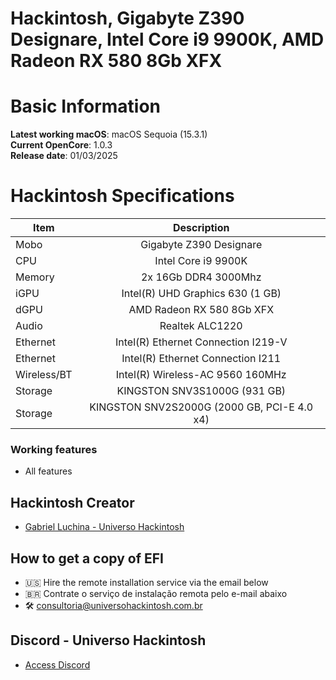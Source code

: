 # Hackintosh, Gigabyte Z390 Designare, Intel Core i9 9900K, AMD Radeon RX 580 8Gb XFX

# Basic Information

**Latest working macOS**: macOS Sequoia (15.3.1)
<br>
**Current OpenCore**: 1.0.3
<br>
**Release date**: 01/03/2025

# Hackintosh Specifications
|Item|Description|
|-|:-------:|
|Mobo|Gigabyte Z390 Designare|
|CPU|Intel Core i9 9900K|
|Memory|2x 16Gb DDR4 3000Mhz|
|iGPU|Intel(R) UHD Graphics 630 (1 GB)|
|dGPU|AMD Radeon RX 580 8Gb XFX|
|Audio|Realtek ALC1220|
|Ethernet|Intel(R) Ethernet Connection I219-V|
|Ethernet|Intel(R) Ethernet Connection I211|
|Wireless/BT|Intel(R) Wireless-AC 9560 160MHz|
|Storage|KINGSTON SNV3S1000G (931 GB)|
|Storage|KINGSTON SNV2S2000G (2000 GB, PCI-E 4.0 x4)|

### Working features
- All features

## Hackintosh Creator
- [Gabriel Luchina - Universo Hackintosh](https://luchina.com.br)

## How to get a copy of EFI
- 🇺🇸 Hire the remote installation service via the email below
- 🇧🇷 Contrate o serviço de instalação remota pelo e-mail abaixo
- 🛠️ [consultoria@universohackintosh.com.br](mailto:consultoria@universohackintosh.com.br)

## Discord - Universo Hackintosh
- [Access Discord](https://discord.universohackintosh.com.br)
